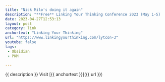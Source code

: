```yaml
---
title: "Nick Milo's doing it again"
description: "**Free** Linking Your Thinking Conference 2023 (May 1-5)."
date: 2023-04-27T12:53:13
layout: post
category: link
anchortext: "Linking Your Thinking"
url: "https://www.linkingyourthinking.com/lytcon-3"
youtube: false
tags:
 - Obsidian
 - PKM

---
```

{{ description }} Visit [{{ anchortext }}]({{ url }})